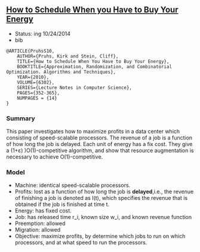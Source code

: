 ## [How to Schedule When you Have to Buy Your Energy](http://link.springer.com/chapter/10.1007%2F978-3-642-15369-3_27#page-1)


- Status: ing 10/24/2014
- bib
```
@ARTICLE{PruhsS10,
    AUTHOR={Pruhs, Kirk and Stein, Cliff},
    TITLE={How to Schedule When You Have to Buy Your Energy},
    BOOKTITLE={Approximation, Randomization, and Combinatorial Optimization. Algorithms and Techniques},
    YEAR={2010},
    VOLUME={6302},
    SERIES={Lecture Notes in Computer Science},
    PAGES={352-365},
    NUMPAGES = {14}
}
```


### Summary
This paper investigates how to maximize profits in a data center which consisting of speed-scalable processors. The revenue of a job is a function of how long the job is delayed. Each unit of energy has a fix cost. They give a (1+&epsilon;) )O(1)-competitive algorithm, and show that resource augmentation is necessary to achieve O(1)-competitive. 

### Model
- Machine: identical speed-scalable processors.
- Profits: lost as a function of how long the job is **delayed**,i.e., the revenue of finishing a job is denoted as I(t), which specifies the revenue that is obtained if the job is finished at time t.
- Energy: has fixed cost.
- Job: has released time r_i, known size w_i, and known revenue function
- Preemption: allowed
- Migration: allowed
- Objective: maximize profits, by determine which jobs to run on which processors, and at what speed to run the processors.



